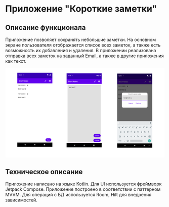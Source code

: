 # Приложение "Короткие заметки"

## Описание функционала
Приложение позволяет сохранять небольшие заметки. На основном экране пользователя отображается список всех заметок, а также есть возможность их добавления и удаления. В приложении реализована отправка всех заметок на заданный Email, а также в другие приложения как текст.

![alt text](screens/all.png)

## Техническое описание
Приложение написано на языке Kotlin. Для UI используется фреймворк Jetpack Compose.
Приложение построено в соответствии с паттерном MVVM. Для операций с БД используется Room,
Hilt для внедрения зависимостей.

